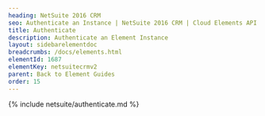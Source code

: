 ```yaml
---
heading: NetSuite 2016 CRM
seo: Authenticate an Instance | NetSuite 2016 CRM | Cloud Elements API Docs
title: Authenticate
description: Authenticate an Element Instance
layout: sidebarelementdoc
breadcrumbs: /docs/elements.html
elementId: 1687
elementKey: netsuitecrmv2
parent: Back to Element Guides
order: 15
---
```


{% include netsuite/authenticate.md %}
